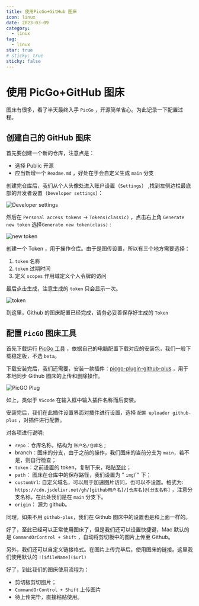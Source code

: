 ```yaml
---
title: 使用PicGo+GitHub 图床
icon: linux
date: 2023-03-09
category:
  - linux
tag:
  - linux
star: true
# sticky: true
sticky: false
---
```


# 使用 PicGo+GitHub 图床

图床有很多，看了半天最终入手 `PicGo` ，开源简单省心。为此记录一下配置过程。

## 创建自己的 GitHub 图床

首先要创建一个新的仓库，注意点是：

- 选择 Public 开源
- 应当新增一个 `Readme.md` ，好处在于会自定义生成 `main` 分支

创建完仓库后，我们从个人头像处进入账户设置（`Settings`） ,找到左侧边栏最底部的开发者设置（`Developer settings`）：

![Developer settings](https://cdn.jsdelivr.net/gh/rayadaschn/blogImage@main/img/20230309131309.png)

然后在 `Personal access tokens` -> `Tokens(classic)` ，点击右上角 `Generate new token` 选择`Generate new token(class)` :

![new token](https://cdn.jsdelivr.net/gh/rayadaschn/blogImage@main/img/20230309132556.png)

创建一个 Token ，用于操作仓库。由于是图传设置，所以有三个地方需要选择：

1. `token` 名称
2. `token` 过期时间
3. 定义 `scopes` 作用域定义个人令牌的访问

最后点击生成，注意生成的 `token` 只会显示一次。

![token](https://cdn.jsdelivr.net/gh/rayadaschn/blogImage@main/img/20230309133257.png)

到这里，Github 的图床配置已经完成，请务必妥善保存好生成的 `Token`

## 配置 `PicGO` 图床工具

首先下载运行 [PicGo 工具](https://github.com/Molunerfinn/PicGo/tags) ，依据自己的电脑配置下载对应的安装包，我们一般下载稳定版，不选 `beta`。

下载安装完后，我们还需要，安装一款插件：[picgo-plugin-github-plus](https://github.com/zWingz/picgo-plugin-github-plus) ，用于本地同步 Github 图床的上传和删除操作。

![PicGO Plug](https://cdn.jsdelivr.net/gh/rayadaschn/blogImage@main/img/20230309134314.png)

如上，类似于 `VScode` 在输入框中输入插件名称而后安装。

安装完后，我们在此插件设置界面对插件进行设置，选择 `配置 uploader github-plus` ，对插件进行配置。

对各项进行说明:

- `repo`：仓库名称，结构为 `账户名/仓库名` ;
- branch：图床的分支，由于之前的操作，我们图床的当前分支为 `main`，若不是，则自行检查；
- `token`：之前设置的 token，复制下来，粘贴至此；
- `path`： 图床在仓库中的保存路径，我们设置为 " `img`/ " 下；
- `customUrl`: 自定义域名，可以用于加速图片访问，也可以不设置。格式为: `https://cdn.jsdelivr.net/gh/[github用户名]/[仓库名]@[分支名称]` ，注意分支名称，在此处我们是在 `main` 分支下。
- `origin`： 源为 github。

同理，如果不用 `github-plus`，我们在 Github 图床中的设置也是和上面一样的。

好了，至此已经可以正常使用图床了，但是我们还可以设置快捷键，Mac 默认的是 `CommandOrControl + Shift` ，自动将剪切板中的图片上传至 Github。

另外，我们还可以自定义链接格式。在图片上传完毕后，使用图床的链接。这里我们使用默认的 `![$fileName]($url)`

好了，到此我们的图床使用流程为：

- 剪切板剪切图片；
- `CommandOrControl + Shift` 上传图片
- 待上传完毕，直接粘贴使用。
